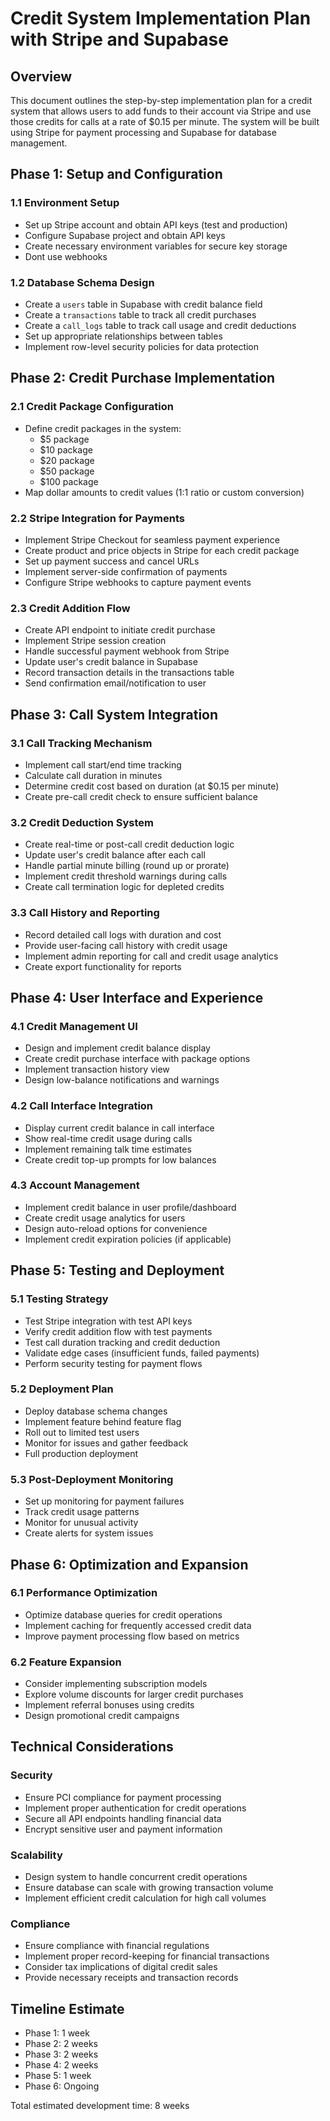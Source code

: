 # Credit System Implementation Plan with Stripe and Supabase

## Overview

This document outlines the step-by-step implementation plan for a credit system that allows users to add funds to their account via Stripe and use those credits for calls at a rate of $0.15 per minute. The system will be built using Stripe for payment processing and Supabase for database management.

## Phase 1: Setup and Configuration

### 1.1 Environment Setup

- Set up Stripe account and obtain API keys (test and production)
- Configure Supabase project and obtain API keys
- Create necessary environment variables for secure key storage
- Dont use webhooks

### 1.2 Database Schema Design

- Create a `users` table in Supabase with credit balance field
- Create a `transactions` table to track all credit purchases
- Create a `call_logs` table to track call usage and credit deductions
- Set up appropriate relationships between tables
- Implement row-level security policies for data protection

## Phase 2: Credit Purchase Implementation

### 2.1 Credit Package Configuration

- Define credit packages in the system:
  - $5 package
  - $10 package
  - $20 package
  - $50 package
  - $100 package
- Map dollar amounts to credit values (1:1 ratio or custom conversion)

### 2.2 Stripe Integration for Payments

- Implement Stripe Checkout for seamless payment experience
- Create product and price objects in Stripe for each credit package
- Set up payment success and cancel URLs
- Implement server-side confirmation of payments
- Configure Stripe webhooks to capture payment events

### 2.3 Credit Addition Flow

- Create API endpoint to initiate credit purchase
- Implement Stripe session creation
- Handle successful payment webhook from Stripe
- Update user's credit balance in Supabase
- Record transaction details in the transactions table
- Send confirmation email/notification to user

## Phase 3: Call System Integration

### 3.1 Call Tracking Mechanism

- Implement call start/end time tracking
- Calculate call duration in minutes
- Determine credit cost based on duration (at $0.15 per minute)
- Create pre-call credit check to ensure sufficient balance

### 3.2 Credit Deduction System

- Create real-time or post-call credit deduction logic
- Update user's credit balance after each call
- Handle partial minute billing (round up or prorate)
- Implement credit threshold warnings during calls
- Create call termination logic for depleted credits

### 3.3 Call History and Reporting

- Record detailed call logs with duration and cost
- Provide user-facing call history with credit usage
- Implement admin reporting for call and credit usage analytics
- Create export functionality for reports

## Phase 4: User Interface and Experience

### 4.1 Credit Management UI

- Design and implement credit balance display
- Create credit purchase interface with package options
- Implement transaction history view
- Design low-balance notifications and warnings

### 4.2 Call Interface Integration

- Display current credit balance in call interface
- Show real-time credit usage during calls
- Implement remaining talk time estimates
- Create credit top-up prompts for low balances

### 4.3 Account Management

- Implement credit balance in user profile/dashboard
- Create credit usage analytics for users
- Design auto-reload options for convenience
- Implement credit expiration policies (if applicable)

## Phase 5: Testing and Deployment

### 5.1 Testing Strategy

- Test Stripe integration with test API keys
- Verify credit addition flow with test payments
- Test call duration tracking and credit deduction
- Validate edge cases (insufficient funds, failed payments)
- Perform security testing for payment flows

### 5.2 Deployment Plan

- Deploy database schema changes
- Implement feature behind feature flag
- Roll out to limited test users
- Monitor for issues and gather feedback
- Full production deployment

### 5.3 Post-Deployment Monitoring

- Set up monitoring for payment failures
- Track credit usage patterns
- Monitor for unusual activity
- Create alerts for system issues

## Phase 6: Optimization and Expansion

### 6.1 Performance Optimization

- Optimize database queries for credit operations
- Implement caching for frequently accessed credit data
- Improve payment processing flow based on metrics

### 6.2 Feature Expansion

- Consider implementing subscription models
- Explore volume discounts for larger credit purchases
- Implement referral bonuses using credits
- Design promotional credit campaigns

## Technical Considerations

### Security

- Ensure PCI compliance for payment processing
- Implement proper authentication for credit operations
- Secure all API endpoints handling financial data
- Encrypt sensitive user and payment information

### Scalability

- Design system to handle concurrent credit operations
- Ensure database can scale with growing transaction volume
- Implement efficient credit calculation for high call volumes

### Compliance

- Ensure compliance with financial regulations
- Implement proper record-keeping for financial transactions
- Consider tax implications of digital credit sales
- Provide necessary receipts and transaction records

## Timeline Estimate

- Phase 1: 1 week
- Phase 2: 2 weeks
- Phase 3: 2 weeks
- Phase 4: 2 weeks
- Phase 5: 1 week
- Phase 6: Ongoing

Total estimated development time: 8 weeks
